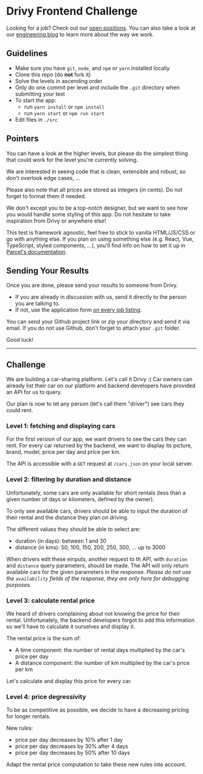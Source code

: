 # Drivy Frontend Challenge

Looking for a job? Check out our [open positions](https://en.drivy.com/jobs).
You can also take a look at our [engineering blog](https://drivy.engineering/) to learn more about the way we work.

## Guidelines

- Make sure you have `git`, `node`, and `npm` or `yarn` installed locally
- Clone this repo (do **not** fork it)
- Solve the levels in ascending order
- Only do one commit per level and include the `.git` directory when submitting your test
- To start the app:
  - run `yarn install` or `npm install`
  - run `yarn start` or `npm run start`
- Edit files in `./src`

## Pointers

You can have a look at the higher levels, but please do the simplest thing that could work for the level you're currently solving.

We are interested in seeing code that is clean, extensible and robust, so don't overlook edge cases, ...

Please also note that all prices are stored as integers (in cents). Do not forget to format them if needed.

We don't except you to be a top-notch designer, but we want to see how you would handle some styling of this app. Do not hesitate to take inspiration from Drivy or anywhere else!

This test is framework agnostic, feel free to stick to vanilla HTML/JS/CSS or go with anything else. If you plan on using something else (e.g. React, Vue, TypeScript, styled components, ...), you'll find info on how to set it up in [Parcel's documentation](https://en.parceljs.org/recipes.html).

## Sending Your Results

Once you are done, please send your results to someone from Drivy.

- If you are already in discussion with us, send it directly to the person you are talking to.
- If not, use the application form [on every job listing](https://en.drivy.com/jobs).

You can send your Github project link or zip your directory and send it via email.
If you do not use Github, don't forget to attach your `.git` folder.

Good luck!

---

## Challenge

We are building a car-sharing platform. Let's call it Drivy :)
Car owners can already list their car on our platform and backend developers have provided an API for us to query.

Our plan is now to let any person (let's call them "driver") see cars they could rent.

### Level 1: fetching and displaying cars

For the first version of our app, we want drivers to see the cars they can rent. For every car returned by the backend, we want to display its picture, brand, model, price per day and price per km.

The API is accessible with a `GET` request at `/cars.json` on your local server.

### Level 2: filtering by duration and distance

Unfortunately, some cars are only available for short rentals (less than a given number of days or kilometers, defined by the owner).

To only see available cars, drivers should be able to input the duration of their rental and the distance they plan on driving.

The different values they should be able to select are:

- duration (in days): between 1 and 30
- distance (in kms): 50, 100, 150, 200, 250, 300, ... up to 3000

When drivers edit these einputs, another request to th API, with `duration` and `distance` query parameters, should be made. The API will only return available cars for the given parameters in the response. _Please do not use the `availability` fields of the response, they are only here for debugging purposes._

### Level 3: calculate rental price

We heard of drivers complaining about not knowing the price for their rental. Unfortunately, the backend developers forgot to add this information so we'll have to calculate it ourselves and display it.

The rental price is the sum of:

- A time component: the number of rental days multiplied by the car's price per day
- A distance component: the number of km multiplied by the car's price per km

Let's calculate and display this price for every car.

### Level 4: price degressivity

To be as competitive as possible, we decide to have a decreasing pricing for longer rentals.

New rules:

- price per day decreases by 10% after 1 day
- price per day decreases by 30% after 4 days
- price per day decreases by 50% after 10 days

Adapt the rental price computation to take these new rules into account.
